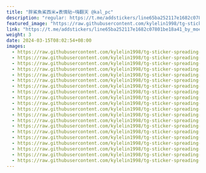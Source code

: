 ```yaml
---
title: "胖鯊魚鯊西米★表情貼~嗨翻天 @kal_pc"
description: "regular: https://t.me/addstickers/line65ba252117e1682c07801be18a41_by_moe_sticker_bot"
featured_image: "https://raw.githubusercontent.com/kylelin1998/tg-sticker-spreading-worldwide-images/main/img/2f5da041-c7eb-4d9c-900d-ce925cd0ddd3.jpg"
link: "https://t.me/addstickers/line65ba252117e1682c07801be18a41_by_moe_sticker_bot"
weight: 3
date: 2024-03-15T08:02:54+08:00
images:
  - https://raw.githubusercontent.com/kylelin1998/tg-sticker-spreading-worldwide-images/main/img/2f5da041-c7eb-4d9c-900d-ce925cd0ddd3.jpg
  - https://raw.githubusercontent.com/kylelin1998/tg-sticker-spreading-worldwide-images/main/img/578135b8-4f96-4c80-a730-47d55bf63de4.jpg
  - https://raw.githubusercontent.com/kylelin1998/tg-sticker-spreading-worldwide-images/main/img/75e27f89-e5f9-4d0f-b626-e93474731658.jpg
  - https://raw.githubusercontent.com/kylelin1998/tg-sticker-spreading-worldwide-images/main/img/d20caa58-bbb8-42cb-b4db-250bcf51254d.jpg
  - https://raw.githubusercontent.com/kylelin1998/tg-sticker-spreading-worldwide-images/main/img/7370d00a-0b41-42e2-87a7-fa5e0842383e.jpg
  - https://raw.githubusercontent.com/kylelin1998/tg-sticker-spreading-worldwide-images/main/img/f4554f24-91c7-4c44-adfc-fdec9ca15b82.jpg
  - https://raw.githubusercontent.com/kylelin1998/tg-sticker-spreading-worldwide-images/main/img/eb1dc517-3760-49e4-99c0-3c45132d7fc8.jpg
  - https://raw.githubusercontent.com/kylelin1998/tg-sticker-spreading-worldwide-images/main/img/de68db5e-5103-4fce-acab-f0ee165a9a8e.jpg
  - https://raw.githubusercontent.com/kylelin1998/tg-sticker-spreading-worldwide-images/main/img/6cfd8f63-de7d-4827-9007-5adeebcf008a.jpg
  - https://raw.githubusercontent.com/kylelin1998/tg-sticker-spreading-worldwide-images/main/img/7d9b970f-e453-4de2-8b16-b9c0b8eb763b.jpg
  - https://raw.githubusercontent.com/kylelin1998/tg-sticker-spreading-worldwide-images/main/img/22533991-0e35-4c91-a0e3-3d8f2e54021b.jpg
  - https://raw.githubusercontent.com/kylelin1998/tg-sticker-spreading-worldwide-images/main/img/a20ce84c-9310-4360-ad87-8332018c0bec.jpg
  - https://raw.githubusercontent.com/kylelin1998/tg-sticker-spreading-worldwide-images/main/img/a04e241e-ddd1-4281-b902-78c0101a3ebe.jpg
  - https://raw.githubusercontent.com/kylelin1998/tg-sticker-spreading-worldwide-images/main/img/4a4d8177-894a-47e1-8984-8567ff5eae7a.jpg
  - https://raw.githubusercontent.com/kylelin1998/tg-sticker-spreading-worldwide-images/main/img/f76acff7-3a28-49a2-b2a1-4e7f1eaa70f4.jpg
  - https://raw.githubusercontent.com/kylelin1998/tg-sticker-spreading-worldwide-images/main/img/a331f69e-fb5b-4c9c-b6ea-1715c36d4625.jpg
  - https://raw.githubusercontent.com/kylelin1998/tg-sticker-spreading-worldwide-images/main/img/46ca1613-b871-4487-81ef-b997c21ee3c6.jpg
  - https://raw.githubusercontent.com/kylelin1998/tg-sticker-spreading-worldwide-images/main/img/5047c7bc-1999-45f0-a785-876395c79b02.jpg
  - https://raw.githubusercontent.com/kylelin1998/tg-sticker-spreading-worldwide-images/main/img/b05c38c6-8f5e-48b5-b291-dc5d0960fa94.jpg
  - https://raw.githubusercontent.com/kylelin1998/tg-sticker-spreading-worldwide-images/main/img/5dc42fe8-b218-402e-93df-976ec816c1de.jpg
---
```


